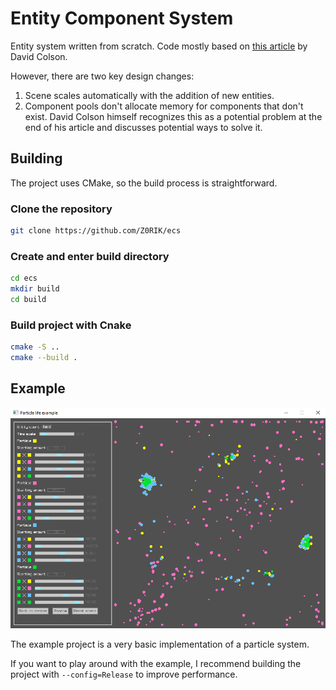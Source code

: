 # Entity Component System

Entity system written from scratch. Code mostly based on [this article](https://www.david-colson.com/2020/02/09/making-a-simple-ecs.html) by David Colson.

However, there are two key design changes:

1. Scene scales automatically with the addition of new entities.
2. Component pools don't allocate memory for components that don't exist. David Colson himself recognizes this as a potential problem at the end of his article and discusses potential ways to solve it.

## Building

The project uses CMake, so the build process is straightforward.

### Clone the repository
``` bash
git clone https://github.com/Z0RIK/ecs
```

### Create and enter build directory
```bash
cd ecs
mkdir build
cd build
```

### Build project with Cnake
```bash
cmake -S ..
cmake --build .
```

## Example

![Life of particles screenshot](https://github.com/Z0RIK/ecs/blob/main/example/particle_of_life_screenshot.png)

The example project is a very basic implementation of a particle system.

If you want to play around with the example, I recommend building the project with `--config=Release` to improve performance.
